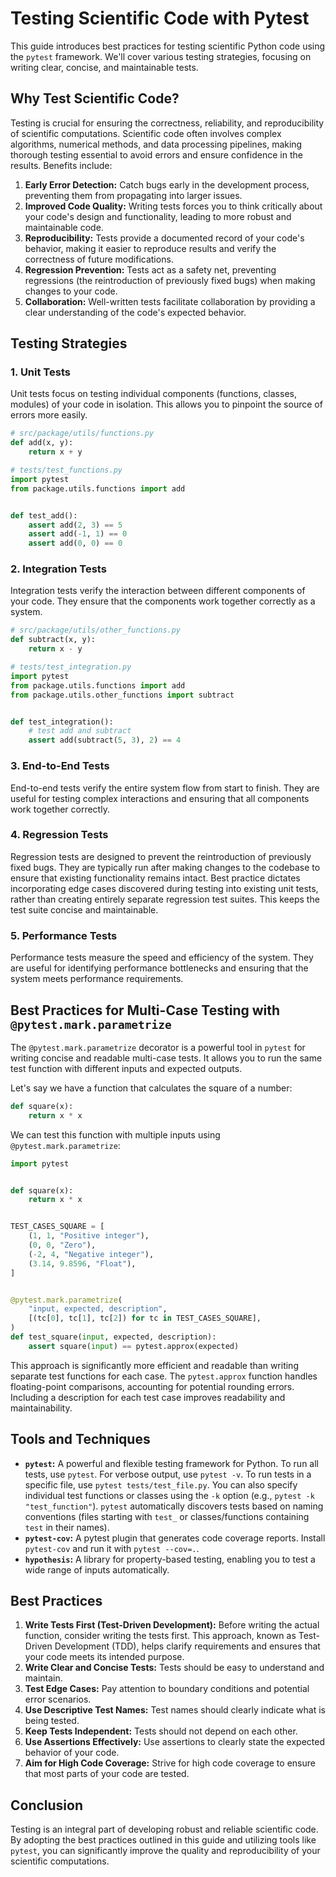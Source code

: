 # Testing Scientific Code with Pytest

This guide introduces best practices for testing scientific Python code using the `pytest` framework. We'll cover various testing strategies, focusing on writing clear, concise, and maintainable tests.

## Why Test Scientific Code?

Testing is crucial for ensuring the correctness, reliability, and reproducibility of scientific computations. Scientific code often involves complex algorithms, numerical methods, and data processing pipelines, making thorough testing essential to avoid errors and ensure confidence in the results. Benefits include:

1. **Early Error Detection:** Catch bugs early in the development process, preventing them from propagating into larger issues.
1. **Improved Code Quality:** Writing tests forces you to think critically about your code's design and functionality, leading to more robust and maintainable code.
1. **Reproducibility:** Tests provide a documented record of your code's behavior, making it easier to reproduce results and verify the correctness of future modifications.
1. **Regression Prevention:** Tests act as a safety net, preventing regressions (the reintroduction of previously fixed bugs) when making changes to your code.
1. **Collaboration:** Well-written tests facilitate collaboration by providing a clear understanding of the code's expected behavior.

## Testing Strategies

### 1. Unit Tests

Unit tests focus on testing individual components (functions, classes, modules) of your code in isolation. This allows you to pinpoint the source of errors more easily.

```python
# src/package/utils/functions.py
def add(x, y):
    return x + y
```

```python
# tests/test_functions.py
import pytest
from package.utils.functions import add


def test_add():
    assert add(2, 3) == 5
    assert add(-1, 1) == 0
    assert add(0, 0) == 0
```

### 2. Integration Tests

Integration tests verify the interaction between different components of your code. They ensure that the components work together correctly as a system.

```python
# src/package/utils/other_functions.py
def subtract(x, y):
    return x - y
```

```python
# tests/test_integration.py
import pytest
from package.utils.functions import add
from package.utils.other_functions import subtract


def test_integration():
    # test add and subtract
    assert add(subtract(5, 3), 2) == 4
```

### 3. End-to-End Tests

End-to-end tests verify the entire system flow from start to finish. They are useful for testing complex interactions and ensuring that all components work together correctly.

### 4. Regression Tests

Regression tests are designed to prevent the reintroduction of previously fixed bugs. They are typically run after making changes to the codebase to ensure that existing functionality remains intact. Best practice dictates incorporating edge cases discovered during testing into existing unit tests, rather than creating entirely separate regression test suites. This keeps the test suite concise and maintainable.

### 5. Performance Tests

Performance tests measure the speed and efficiency of the system. They are useful for identifying performance bottlenecks and ensuring that the system meets performance requirements.

## Best Practices for Multi-Case Testing with `@pytest.mark.parametrize`

The `@pytest.mark.parametrize` decorator is a powerful tool in `pytest` for writing concise and readable multi-case tests. It allows you to run the same test function with different inputs and expected outputs.

Let's say we have a function that calculates the square of a number:

```python
def square(x):
    return x * x
```

We can test this function with multiple inputs using `@pytest.mark.parametrize`:

```python
import pytest


def square(x):
    return x * x


TEST_CASES_SQUARE = [
    (1, 1, "Positive integer"),
    (0, 0, "Zero"),
    (-2, 4, "Negative integer"),
    (3.14, 9.8596, "Float"),
]


@pytest.mark.parametrize(
    "input, expected, description",
    [(tc[0], tc[1], tc[2]) for tc in TEST_CASES_SQUARE],
)
def test_square(input, expected, description):
    assert square(input) == pytest.approx(expected)
```

This approach is significantly more efficient and readable than writing separate test functions for each case. The `pytest.approx` function handles floating-point comparisons, accounting for potential rounding errors. Including a description for each test case improves readability and maintainability.

## Tools and Techniques

- **`pytest`:** A powerful and flexible testing framework for Python. To run all tests, use `pytest`. For verbose output, use `pytest -v`. To run tests in a specific file, use `pytest tests/test_file.py`. You can also specify individual test functions or classes using the `-k` option (e.g., `pytest -k "test_function"`). `pytest` automatically discovers tests based on naming conventions (files starting with `test_` or classes/functions containing `test` in their names).
- **`pytest-cov`:** A pytest plugin that generates code coverage reports. Install `pytest-cov` and run it with `pytest --cov=.`.
- **`hypothesis`:** A library for property-based testing, enabling you to test a wide range of inputs automatically.

## Best Practices

1. **Write Tests First (Test-Driven Development):** Before writing the actual function, consider writing the tests first. This approach, known as Test-Driven Development (TDD), helps clarify requirements and ensures that your code meets its intended purpose.
1. **Write Clear and Concise Tests:** Tests should be easy to understand and maintain.
1. **Test Edge Cases:** Pay attention to boundary conditions and potential error scenarios.
1. **Use Descriptive Test Names:** Test names should clearly indicate what is being tested.
1. **Keep Tests Independent:** Tests should not depend on each other.
1. **Use Assertions Effectively:** Use assertions to clearly state the expected behavior of your code.
1. **Aim for High Code Coverage:** Strive for high code coverage to ensure that most parts of your code are tested.

## Conclusion

Testing is an integral part of developing robust and reliable scientific code. By adopting the best practices outlined in this guide and utilizing tools like `pytest`, you can significantly improve the quality and reproducibility of your scientific computations.
